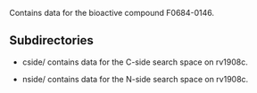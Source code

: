 Contains data for the bioactive compound F0684-0146.

## Subdirectories

- cside/ contains data for the C-side search space on rv1908c.

- nside/ contains data for the N-side search space on rv1908c.

